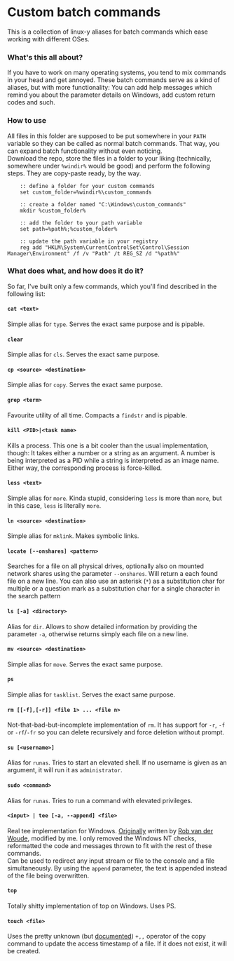 # Custom batch commands
This is a collection of linux-y aliases for batch commands which ease working with different OSes.  

### What's this all about?
If you have to work on many operating systems, you tend to mix commands in your head and get annoyed. These batch commands serve as a kind of aliases, but with more functionality: You can add help messages which remind you about the parameter details on Windows, add custom return codes and such.

### How to use
All files in this folder are supposed to be put somewhere in your `PATH` variable so they can be called as normal batch commands. That way, you can expand batch functionality without even noticing.  
Download the repo, store the files in a folder to your liking (technically, somewhere under `%windir%` would be good) and perform the following steps. They are copy-paste ready, by the way.

```batchfile
    :: define a folder for your custom commands
    set custom_folder=%windir%\custom_commands
    
    :: create a folder named "C:\Windows\custom_commands"
    mkdir %custom_folder%
    
    :: add the folder to your path variable
    set path=%path%;%custom_folder%
    
    :: update the path variable in your registry
    reg add "HKLM\System\CurrentControlSet\Control\Session Manager\Environment" /f /v "Path" /t REG_SZ /d "%path%"
```



### What does what, and how does it do it?
So far, I've built only a few commands, which you'll find described in the following list:

#### `cat <text>`
Simple alias for `type`. Serves the exact same purpose and is pipable.

#### `clear`
Simple alias for `cls`. Serves the exact same purpose.

#### `cp <source> <destination>`
Simple alias for `copy`. Serves the exact same purpose.

#### `grep <term>`
Favourite utility of all time. Compacts a `findstr` and is pipable.

#### `kill <PID>|<task name>`
Kills a process. This one is a bit cooler than the usual implementation, though: It takes either a number or a string as an argument. A number is being interpreted as a PID while a string is interpreted as an image name. Either way, the corresponding process is force-killed.

#### `less <text>`
Simple alias for `more`. Kinda stupid, considering `less` is more than `more`, but in this case, `less` is literally `more`.

#### `ln <source> <destination>`
Simple alias for `mklink`. Makes symbolic links.

#### `locate [--onshares] <pattern>`
Searches for a file on all physical drives, optionally also on mounted network shares using the parameter `--onshares`.
Will return a each found file on a new line. You can also use an asterisk (`*`) as a substitution char for multiple or a question mark as a substitution char for a single character in the search pattern  

#### `ls [-a] <directory>`
Alias for `dir`. Allows to show detailed information by providing the parameter `-a`, otherwise returns simply each file on a new line.

#### `mv <source> <destination>`
Simple alias for `move`. Serves the exact same purpose.

#### `ps`
Simple alias for `tasklist`. Serves the exact same purpose.

#### `rm [[-f],[-r]] <file 1> ... <file n>`
Not-that-bad-but-incomplete implementation of `rm`. It has support for `-r`, `-f` or `-rf`/`-fr` so you can delete recursively and force deletion without prompt.

#### `su [<username>]`
Alias for `runas`. Tries to start an elevated shell. If no username is given as an argument, it will run it as `administrator`.

#### `sudo <command>`
Alias for `runas`. Tries to run a command with elevated privileges.

#### `<input> | tee [-a, --append] <file>`
Real tee implementation for Windows. [Originally](http://www.robvanderwoude.com/unixports.php#TEE) written by [Rob van der Woude](http://www.robvanderwoude.com), modified by me. I only removed the Windows NT checks, reformatted the code and messages thrown to fit with the rest of these commands.  
Can be used to redirect any input stream or file to the console and a file simultaneously. By using the `append` parameter, the text is appended instead of the file being overwritten.

#### `top`
Totally shitty implementation of top on Windows. Uses PS.

#### `touch <file>`
Uses the pretty unknown (but [documented](https://technet.microsoft.com/en-us/library/bb490886.aspx)) `+,,` operator of the copy command to update the access timestamp of a file. If it does not exist, it will be created.


<br>
<br>
